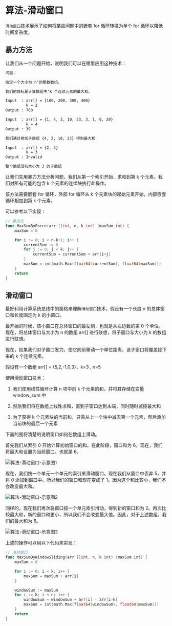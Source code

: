 # 算法-滑动窗口

`滑动窗口`技术展示了如何将某些问题中的嵌套 for 循环转换为单个 for 循环以降低时间复杂度。

## 暴力方法

让我们从一个问题开始，说明我们可以在哪里应用这种技术：

```html
问题：

给定一个大小为'n'的整数数组。

我们的目标是计算数组中'k'个连续元素的最大和。

Input  : arr[] = {100, 200, 300, 400}
         k = 2
Output : 700

Input  : arr[] = {1, 4, 2, 10, 23, 3, 1, 0, 20}
         k = 4 
Output : 39

我们通过相加子数组 {4, 2, 10, 23} 得到最大和

Input  : arr[] = {2, 3}
         k = 3
Output : Invalid

整个数组没有大小为 3 的子数组
```

让我们先用暴力方法分析问题，我们从第一个索引开始，求和到第 k 个元素。我们对所有可能的包含 k 个元素的连续块执行此操作。

该方法需要嵌套 for 循环，外部 for 循环从 k 个元素块的起始元素开始，内部嵌套循环相加到第 k 个元素。

可以参考以下实现：

```go
// 暴力法
func MaxSumByForce(arr []int, n, k int) (maxSum int) {
	maxSum = 0

	for i := 0; i < n-k+1; i++ {
		currentSum := 0
		for j := 0; j < k; j++ {
			currentSum = currentSum + arr[i+j]
		}
		maxSum = int(math.Max(float64(currentSum), float64(maxSum)))
	}
	return
}
```

## 滑动窗口

最好利用计算系统总线中的窗格来理解`滑动窗口`技术，假设有一个长度 n 的总体窗口和长度固定为 k 的小窗口。

最开始的时候，该小窗口在总体窗口的最左侧，也就是从左边数的第 0 个单位。现在，将总体窗口与大小为 n 的数组 arr[] 进行联想，将子窗口与大小为 k 的数组进行联想。

现在，如果我们对子窗口发力，使它向前移动一个单位距离，该子窗口将覆盖接下来的 k 个连续元素。

假设有一个数组 arr[] = {5,2,-1,0,3}，k=3 , n=5

使用滑动窗口技术：

1. 我们使用线性循环计算 n 项中前 k 个元素的和，并将其存储在变量 window_sum 中

2. 然后我们将在数组上线性求和，直到子窗口达到末端，同时随时监控最大和

3. 为了获得 k 个元素块的当前和，只需从上一个块中减去第一个元素，然后添加当前块的最后一个元素

下面的图将清楚的说明窗口如何在数组上滑动。

首先我们从索引 0 开始计算初始窗口的和。在此阶段，窗口和为 6。现在，我们将最大和设置为当前窗口，也就是 6。

![算法-滑动窗口-示意图1](https://cnymw.github.io/GolangStudy/docs/img/算法-滑动窗口-示意图1.png)

现在，我们按一个单元一个单元的索引来滑动窗口。现在我们从窗口中丢弃 5，并将 0 添加到窗口中。所以我们的窗口和现在变成了 1。因为这个和比较小，我们不会改变最大和。

![算法-滑动窗口-示意图2](https://cnymw.github.io/GolangStudy/docs/img/算法-滑动窗口-示意图2.png)

同样的，现在我们再次将窗口按一个单元索引滑动，得到新的窗口和为 2。再次比较最大和，新的窗口和更小，所以我们不会改变最大值。因此，对于上述数组，我们的最大和为 6。

![算法-滑动窗口-示意图3](https://cnymw.github.io/GolangStudy/docs/img/算法-滑动窗口-示意图3.png)

上述的操作可以用以下代码来实现：

```go
// 滑动窗口
func MaxSumByWindowSliding(arr []int, n, k int) (maxSum int) {
	maxSum = 0

	for i := 0; i < k; i++ {
		maxSum = maxSum + arr[i]
	}

	windowSum := maxSum
	for i := k; i < n; i++ {
		windowSum = windowSum + arr[i] - arr[i-k]
		maxSum = int(math.Max(float64(windowSum), float64(maxSum)))
	}
	return
}
```

